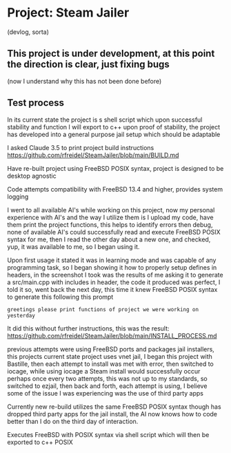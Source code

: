# Project: Steam Jailer
(devlog, sorta)
## This project is under development, at this point the direction is clear, just fixing bugs
(now I understand why this has not been done before)

## Test process

In its current state the project is s shell script which upon successful stability and function I will export to c++ upon proof of stability, the project has developed into a general purpose jail setup which should be adaptable
	
I asked Claude 3.5 to print project build instructions https://github.com/rfreidel/SteamJailer/blob/main/BUILD.md

Have re-built project using FreeBSD POSIX syntax, project is designed to be desktop agnostic


Code attempts compatibility with FreeBSD 13.4 and higher, provides system logging

I went to all available AI's while working on this project, now my personal experience with AI's and the way I utilize them is I upload my code, have them print the project functions, this helps to identify errors then debug, none of available AI's could successfully read and execute FreeBSD POSIX syntax for me, then I read the other day about a new one, and checked, yup, it was available to me, so I began using it.

Upon first usage it stated it was in learning mode and was capable of any programming task, so I began showing it how to properly setup defines in headers, in the screenshot I took was the results of me asking it to generate a src/main.cpp with includes in header, the code it produced was perfect, I told it so, went back the next day, this time it knew FreeBSD POSIX syntax to generate this following this prompt
    
    greetings please print functions of project we were working on yesterday

It did this without further instructions, this was the result: https://github.com/rfreidel/SteamJailer/blob/main/INSTALL_PROCESS.md

previous attempts were using FreeBSD ports and packages jail installers, this projects current state project uses vnet jail, I began this project with Bastille, then each attempt to install was met with error, then switched to iocage, while using iocage a Steam install would successfully occur perhaps once every two attempts, this was not up to my standards, so switched to ezjail, then back and forth, each attempt is using, I believe some of the issue I was experiencing was the use of third party apps

Currently new re-build utilizes the same FreeBSD POSIX syntax though has dropped third party apps for the jail install, the AI now knows how  to code better than I do on the third day of interaction.

Executes FreeBSD with POSIX syntax via shell script which will then be exported to c++ POSIX
